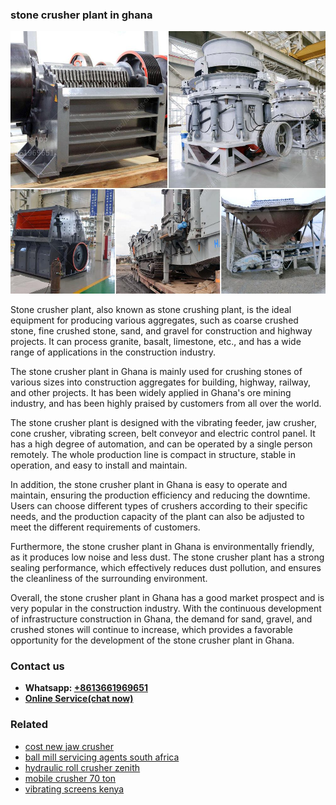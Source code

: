 <h3>stone crusher plant in ghana</h3><img src='1708408661.jpg' alt=''><p>Stone crusher plant, also known as stone crushing plant, is the ideal equipment for producing various aggregates, such as coarse crushed stone, fine crushed stone, sand, and gravel for construction and highway projects. It can process granite, basalt, limestone, etc., and has a wide range of applications in the construction industry.</p><p>The stone crusher plant in Ghana is mainly used for crushing stones of various sizes into construction aggregates for building, highway, railway, and other projects. It has been widely applied in Ghana's ore mining industry, and has been highly praised by customers from all over the world.</p><p>The stone crusher plant is designed with the vibrating feeder, jaw crusher, cone crusher, vibrating screen, belt conveyor and electric control panel. It has a high degree of automation, and can be operated by a single person remotely. The whole production line is compact in structure, stable in operation, and easy to install and maintain.</p><p>In addition, the stone crusher plant in Ghana is easy to operate and maintain, ensuring the production efficiency and reducing the downtime. Users can choose different types of crushers according to their specific needs, and the production capacity of the plant can also be adjusted to meet the different requirements of customers.</p><p>Furthermore, the stone crusher plant in Ghana is environmentally friendly, as it produces low noise and less dust. The stone crusher plant has a strong sealing performance, which effectively reduces dust pollution, and ensures the cleanliness of the surrounding environment.</p><p>Overall, the stone crusher plant in Ghana has a good market prospect and is very popular in the construction industry. With the continuous development of infrastructure construction in Ghana, the demand for sand, gravel, and crushed stones will continue to increase, which provides a favorable opportunity for the development of the stone crusher plant in Ghana.</p><h3>Contact us</h3><ul><li><strong>Whatsapp:&nbsp;<a href="https://wa.me/8613661969651">+8613661969651</a></strong></li><li><a href="https://swt.shibang-china.com/?git&amp;zhl&amp;stone crusher plant in ghana"><strong>Online Service(chat now)</strong></a></li></ul><h3>Related</h3><ul><li><a href='cost new jaw crusher.md'>cost new jaw crusher</a></li><li><a href='ball mill servicing agents south africa.md'>ball mill servicing agents south africa</a></li><li><a href='hydraulic roll crusher zenith.md'>hydraulic roll crusher zenith</a></li><li><a href='mobile crusher 70 ton.md'>mobile crusher 70 ton</a></li><li><a href='vibrating screens kenya.md'>vibrating screens kenya</a></li></ul>